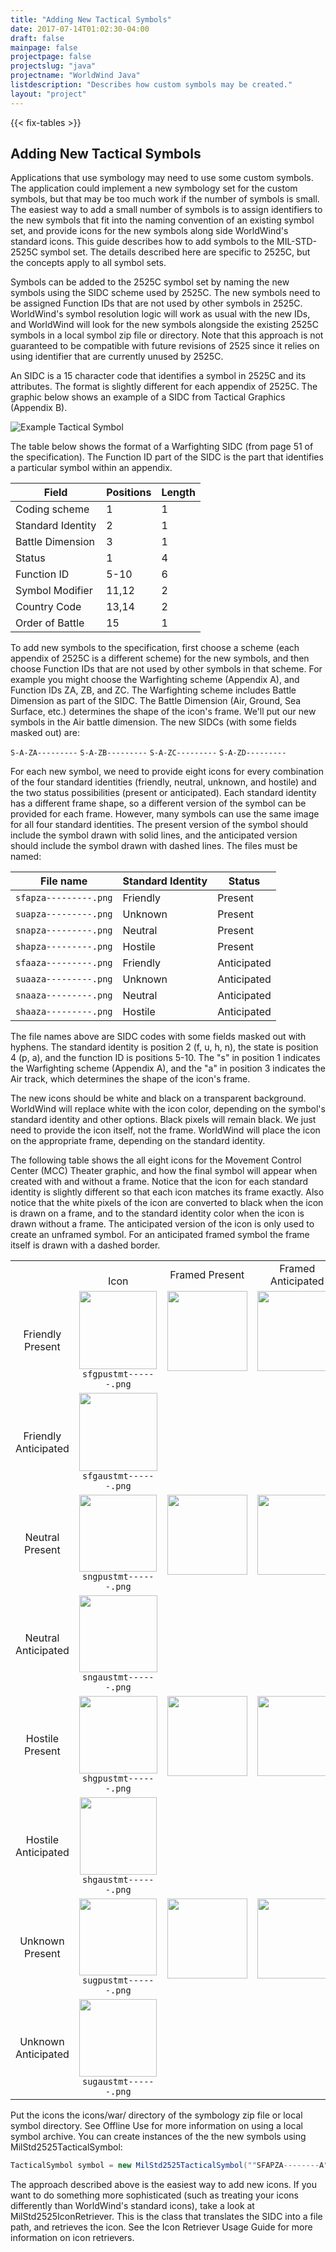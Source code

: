 ```yaml
---
title: "Adding New Tactical Symbols"
date: 2017-07-14T01:02:30-04:00
draft: false
mainpage: false
projectpage: false
projectslug: "java"
projectname: "WorldWind Java"
listdescription: "Describes how custom symbols may be created."
layout: "project"
---
```


{{< fix-tables >}}

## Adding New Tactical Symbols

Applications that use symbology may need to use some custom symbols. The application could implement a new symbology set for the custom symbols, but that may be too much work if the number of symbols is small. The easiest way to add a small number of symbols is to assign identifiers to the new symbols that fit into the naming convention of an existing symbol set, and provide icons for the new symbols along side WorldWind's standard icons. This guide describes how to add symbols to the MIL-STD-2525C symbol set. The details described here are specific to 2525C, but the concepts apply to all symbol sets.

Symbols can be added to the 2525C symbol set by naming the new symbols using the SIDC scheme used by 2525C. The new symbols need to be assigned Function IDs that are not used by other symbols in 2525C. WorldWind's symbol resolution logic will work as usual with the new IDs, and WorldWind will look for the new symbols alongside the existing 2525C symbols in a local symbol zip file or directory. Note that this approach is not guaranteed to be compatible with future revisions of 2525 since it relies on using identifier that are currently unused by 2525C.

An SIDC is a 15 character code that identifies a symbol in 2525C and its attributes. The format is slightly different for each appendix of 2525C. The graphic below shows an example of a SIDC from Tactical Graphics (Appendix B).

![Example Tactical Symbol](/img/java/phaseline1.jpg)

The table below shows the format of a Warfighting SIDC (from page 51 of the specification). The Function ID part of the SIDC is the part that identifies a particular symbol within an appendix.

Field | Positions | Length
--- | --- | ---
Coding scheme | 1 | 1
Standard Identity | 2 | 1
Battle Dimension | 3 | 1
Status | 1 | 4
Function ID | 5-10 | 6
Symbol Modifier | 11,12 | 2
Country Code | 13,14 | 2
Order of Battle | 15 | 1

To add new symbols to the specification, first choose a scheme (each appendix of 2525C is a different scheme) for the new symbols, and then choose Function IDs that are not used by other symbols in that scheme. For example you might choose the Warfighting scheme (Appendix A), and Function IDs ZA, ZB, and ZC. The Warfighting scheme includes Battle Dimension as part of the SIDC. The Battle Dimension (Air, Ground, Sea Surface, etc.) determines the shape of the icon's frame. We'll put our new symbols in the Air battle dimension. The new SIDCs (with some fields masked out) are:

`S-A-ZA---------`
`S-A-ZB---------`
`S-A-ZC---------`
`S-A-ZD---------`

For each new symbol, we need to provide eight icons for every combination of the four standard identities (friendly, neutral, unknown, and hostile) and the two status possibilities (present or anticipated). Each standard identity has a different frame shape, so a different version of the symbol can be provided for each frame. However, many symbols can use the same image for all four standard identities. The present version of the symbol should include the symbol drawn with solid lines, and the anticipated version should include the symbol drawn with dashed lines. The files must be named:

File name | Standard Identity | Status
--- | --- | ---
`sfapza---------.png` | Friendly | Present
`suapza---------.png` | Unknown | Present
`snapza---------.png` | Neutral | Present
`shapza---------.png` | Hostile | Present
`sfaaza---------.png` | Friendly | Anticipated
`suaaza---------.png` | Unknown | Anticipated
`snaaza---------.png` | Neutral | Anticipated
`shaaza---------.png` | Hostile | Anticipated

The file names above are SIDC codes with some fields masked out with hyphens. The standard identity is position 2 (f, u, h, n), the state is position 4 (p, a), and the function ID is positions 5-10. The "s" in position 1 indicates the Warfighting scheme (Appendix A), and the "a" in position 3 indicates the Air track, which determines the shape of the icon's frame.

The new icons should be white and black on a transparent background. WorldWind will replace white with the icon color, depending on the symbol's standard identity and other options. Black pixels will remain black. We just need to provide the icon itself, not the frame. WorldWind will place the icon on the appropriate frame, depending on the standard identity.

The following table shows the all eight icons for the Movement Control Center (MCC) Theater graphic, and how the final symbol will appear when created with and without a frame. Notice that the icon for each standard identity is slightly different so that each icon matches its frame exactly. Also notice that the white pixels of the icon are converted to black when the icon is drawn on a frame, and to the standard identity color when the icon is drawn without a frame. The anticipated version of the icon is only used to create an unframed symbol. For an anticipated framed symbol the frame itself is drawn with a dashed border.

<table>
<tbody>
<tr>
<td></td>
<td style="text-align: center; vertical-align: bottom;">Icon</td>
<td style="text-align: center;">Framed
Present</td>
<td style="text-align: center;">Framed
Anticipated</td>
<td style="text-align: center; vertical-align: bottom;">Unframed</td>
</tr>
<tr>
<td style="text-align: center; vertical-align: middle;">Friendly
Present</td>
<td style="text-align: center; vertical-align: middle;"><img class="alignnone size-full wp-image-1599" title="Friendly, present" src="http://nwwhelp.files.wordpress.com/2012/07/sfgpustmt.png" alt="" width="124" height="125" />
<code>sfgpustmt------.png</code></td>
<td style="text-align: center; vertical-align: top;"><img class="alignnone size-full wp-image-1601" title="Friendly, present, framed" src="http://nwwhelp.files.wordpress.com/2012/07/sfgpustmt-_frame.png" alt="" width="128" height="128" /></td>
<td style="text-align: center; vertical-align: top;"><img class="alignnone size-full wp-image-1605" title="Friendly, present, framed" src="http://nwwhelp.files.wordpress.com/2012/07/sfgaustmt-_frame.png" alt="" width="128" height="128" /></td>
<td style="text-align: center; vertical-align: top;"><img class="alignnone size-full wp-image-1603" title="Present, friendly, unframed" src="http://nwwhelp.files.wordpress.com/2012/07/sfgpustmt-_noframe.png" alt="" width="128" height="128" /></td>
</tr>
<tr>
<td style="text-align: center; vertical-align: middle;">Friendly
Anticipated</td>
<td style="text-align: center; vertical-align: top;"><img class="alignnone size-full wp-image-1600" title="Friendly, anticipated" src="http://nwwhelp.files.wordpress.com/2012/07/sfgaustmt.png" alt="" width="125" height="125" />
<code>sfgaustmt------.png</code></td>
<td></td>
<td></td>
<td style="text-align: center; vertical-align: top;"><img class="alignnone size-full wp-image-1604" title="Friendly, anticipated, unframed" src="http://nwwhelp.files.wordpress.com/2012/07/sfgaustmt-_noframe.png" alt="" width="128" height="128" /></td>
</tr>
<tr>
<td style="text-align: center; vertical-align: middle;">Neutral
Present</td>
<td style="text-align: center; vertical-align: top;"><img class="alignnone size-full wp-image-1610" title="Neutral, present" src="http://nwwhelp.files.wordpress.com/2012/07/sngpustmt.png" alt="" width="124" height="123" />
<code>sngpustmt------.png</code></td>
<td style="text-align: center; vertical-align: top;"><img class="alignnone size-full wp-image-1619" title="Neutral, Present, Framed" src="http://nwwhelp.files.wordpress.com/2012/07/sngpustmt-_frame.png" alt="" width="128" height="128" /></td>
<td style="text-align: center; vertical-align: top;"><img class="alignnone size-full wp-image-1621" title="Neutral, Anticipated, Framed" src="http://nwwhelp.files.wordpress.com/2012/07/sngaustmt-_frame.png" alt="" width="128" height="128" /></td>
<td style="text-align: center; vertical-align: top;"><img class="alignnone size-full wp-image-1620" title="Neutral, Present, Unframed" src="http://nwwhelp.files.wordpress.com/2012/07/sngpustmt-_noframe.png" alt="" width="128" height="128" /></td>
</tr>
<tr>
<td style="text-align: center; vertical-align: middle;">Neutral
Anticipated</td>
<td style="text-align: center; vertical-align: top;"><img class="alignnone size-full wp-image-1611" title="Neutral, anticipated" src="http://nwwhelp.files.wordpress.com/2012/07/sngaustmt.png" alt="" width="125" height="123" />
<code>sngaustmt------.png</code></td>
<td></td>
<td></td>
<td style="text-align: center; vertical-align: top;"><img class="alignnone size-full wp-image-1622" title="Neutral, Anticipated, Unframed" src="http://nwwhelp.files.wordpress.com/2012/07/sngaustmt-_noframe.png" alt="" width="128" height="128" /></td>
</tr>
<tr>
<td style="text-align: center; vertical-align: middle;">Hostile
Present</td>
<td style="text-align: center; vertical-align: top;"><img class="alignnone size-full wp-image-1612" title="Hostile, Present" src="http://nwwhelp.files.wordpress.com/2012/07/shgpustmt.png" alt="" width="125" height="124" />
<code>shgpustmt------.png</code></td>
<td style="text-align: center; vertical-align: top;"><img class="alignnone size-full wp-image-1623" title="Hostile, Present, Framed" src="http://nwwhelp.files.wordpress.com/2012/07/shgpustmt-_frame.png" alt="" width="128" height="128" /></td>
<td style="text-align: center; vertical-align: top;"><img class="alignnone size-full wp-image-1625" title="Hostile, Anticipated, Framed" src="http://nwwhelp.files.wordpress.com/2012/07/shgaustmt-_frame.png" alt="" width="128" height="128" /></td>
<td style="text-align: center; vertical-align: top;"><img class="alignnone size-full wp-image-1624" title="Hostile, Present, Unframed" src="http://nwwhelp.files.wordpress.com/2012/07/shgpustmt-_noframe.png" alt="" width="128" height="128" /></td>
</tr>
<tr>
<td style="text-align: center; vertical-align: middle;">Hostile
Anticipated</td>
<td style="text-align: center; vertical-align: top;"><img class="alignnone size-full wp-image-1613" title="Hostile, Anticipated" src="http://nwwhelp.files.wordpress.com/2012/07/shgaustmt.png" alt="" width="123" height="124" />
<code>shgaustmt------.png</code></td>
<td></td>
<td></td>
<td style="text-align: center; vertical-align: top;"><img class="alignnone size-full wp-image-1626" title="Hostile, Anticipated, Unframed" src="http://nwwhelp.files.wordpress.com/2012/07/shgaustmt-_noframe.png" alt="" width="128" height="128" /></td>
</tr>
<tr>
<td style="text-align: center; vertical-align: middle;">Unknown
Present</td>
<td style="text-align: center; vertical-align: top;"><img class="alignnone size-full wp-image-1608" title="Unknown, present" src="http://nwwhelp.files.wordpress.com/2012/07/sugpustmt.png" alt="" width="124" height="123" />
<code>sugpustmt------.png</code></td>
<td style="text-align: center; vertical-align: top;"><img class="alignnone size-full wp-image-1615" title="Unknown, Present, Framed" src="http://nwwhelp.files.wordpress.com/2012/07/sugpustmt-_frame.png" alt="" width="128" height="128" /></td>
<td style="text-align: center; vertical-align: top;"><img class="alignnone size-full wp-image-1616" title="Unknown, Anticipated, Framed" src="http://nwwhelp.files.wordpress.com/2012/07/sugaustmt-_frame.png" alt="" width="128" height="128" /></td>
<td style="text-align: center; vertical-align: top;"><img class="alignnone size-full wp-image-1617" title="Unknown, Present, Unframed" src="http://nwwhelp.files.wordpress.com/2012/07/sugpustmt-_noframe.png" alt="" width="128" height="128" /></td>
</tr>
<tr>
<td style="text-align: center; vertical-align: middle;">Unknown
Anticipated</td>
<td style="text-align: center; vertical-align: top;"><img class="alignnone size-full wp-image-1609" title="Unkown, anticipated" src="http://nwwhelp.files.wordpress.com/2012/07/sugaustmt.png" alt="" width="124" height="124" />
<code>sugaustmt------.png</code></td>
<td></td>
<td></td>
<td style="text-align: center; vertical-align: top;"><img class="alignnone size-full wp-image-1618" title="Unknown, Anticipated, Unframed" src="http://nwwhelp.files.wordpress.com/2012/07/sugaustmt-_noframe.png" alt="" width="128" height="128" /></td>
</tr>
</tbody>
</table>

Put the icons the icons/war/ directory of the symbology zip file or local symbol directory. See Offline Use for more information on using a local symbol archive. You can create instances of the the new symbols using MilStd2525TacticalSymbol:

```java
TacticalSymbol symbol = new MilStd2525TacticalSymbol(""SFAPZA--------A", position);
```

The approach described above is the easiest way to add new icons. If you want to do something more sophisticated (such as treating your icons differently than WorldWind's standard icons), take a look at MilStd2525IconRetriever. This is the class that translates the SIDC into a file path, and retrieves the icon. See the Icon Retriever Usage Guide for more information on icon retrievers.